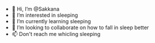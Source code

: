 - 👋 Hi, I’m @Sakkana
- 👀 I’m interested in sleeping
- 🌱 I’m currently learning sleeping
- 💞️ I’m looking to collaborate on how to fall in sleep better
- 📫 Don't reach me whicling sleeping 

<!---
Sakkana/Sakkana is a ✨ special ✨ repository because its `README.md` (this file) appears on your GitHub profile.
You can click the Preview link to take a look at your changes.
--->
